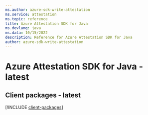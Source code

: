 ```yaml
---
ms.author: azure-sdk-write-attestation
ms.service: attestation
ms.topic: reference
title: Azure Attestation SDK for Java
ms.devlang: java
ms.data: 10/15/2022
description: Reference for Azure Attestation SDK for Java
author: azure-sdk-write-attestation
---
```

# Azure Attestation SDK for Java - latest

## Client packages - latest
[!INCLUDE [client-packages](attestation-client-index.md)]